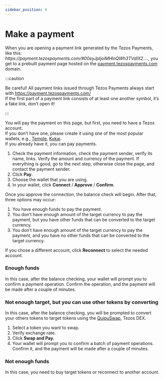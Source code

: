 ```yaml
---
sidebar_position: 4
---
```

# Make a payment
When you are opening a payment link generated by the Tezos Payments, like this:
*<span>https</span>://payment.tezospayments.com/#00eyJpIjoiMHlnQWh3TVdIX2....*, you get to a prebuilt payment page hosted on the [payment.tezospayments.com](https://payment.tezospayments.com) domain.

:::caution

Be careful! All payment links issued through Tezos Payments always start with https://payment.tezospayments.com/  
If the first part of a payment link consists of at least one another symbol, it’s a fake link, don’t open it! 

:::

You will pay the payment on this page, but first, you need to have a Tezos account.  
If you don’t have one, please create it using one of the most popular wallets, e.g., [Temple](https://templewallet.com), [Kukai](https://wallet.kukai.app).  
If you already have it, you can pay payments.

1. Check the payment information, check the payment sender, verify its name, links. Verify the amount and currency of the payment. If everything is good, go to the next step, otherwise close the page, and contact the payment sender.
2. Click **Pay**.
3. Choose the wallet that you are using.
4. In your wallet, click **Connect** / **Approve** / **Confirm**.

Once you approve the connection, the balance check will begin. After that, three options may occur:
1. You have enough funds to pay the payment.
2. You don’t have enough amount of the target currency to pay the payment, but you have other funds that can be converted to the target currency.
3. You don’t have enough amount of the target currency to pay the payment, and you have no other funds that can be converted to the target currency.

If you chose a different account, click **Reconnect** to select the needed account.

### Enough funds
In this case, after the balance checking, your wallet will prompt you to confirm a payment operation. Confirm the operation, and the payment will be made after a couple of minutes.

### Not enough target, but you can use other tokens by converting
In this case, after the balance checking, you will be prompted to convert your others tokens to target tokens using the [QuipuSwap](https://quipuswap.com), Tezos DEX.

1. Select a token you want to swap.
2. Verify exchange rate.
3. Click **Swap and Pay.**
4. Your wallet will prompt you to confirm a batch of payment operations. Confirm it, and the payment will be made after a couple of minutes.

### Not enough funds
In this case, you need to buy target tokens or reconnect to another account.
